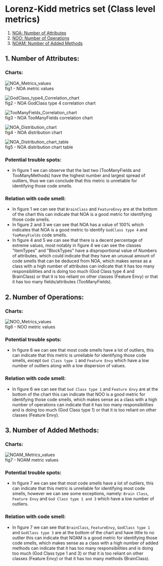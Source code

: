 # Lorenz-Kidd metrics set (Class level metrics)

1. [NOA: Number of Attributes](#1-number-of-attributes)
2. [NOO: Number of Operations](#2-number-of-operations)
3. [NOAM: Number of Added Methods](#3-number-of-added-methods)

## 1. Number of Attributes:

### Charts:

![NOA_Metrics_values](./img/NOA_Metrics_values.png) <br>
fig1 - NOA metric values

![GodClass_type4_Correlation_chart](./img/GodClass_type4_Correlation_chart.png) <br>
fig2 - NOA GodClass type 4 correlation chart

![TooManyFields_Correlation_chart](./img/TooManyFields_Correlation_chart.png) <br>
fig3 - NOA TooManyFields correlation chart

![NOA_Distribution_chart](./img/NOA_Distribution_chart.png) <br>
fig4 - NOA distribution chart

![NOA_Distribution_chart_table](./img/NOA_Distribution_chart_table.png) <br>
fig5 - NOA distribution chart table

### Potential trouble spots:

- In figure 1 we can observe that the last two (TooManyFields and TooManyMethods) have the highest number and largest 
  spread of outliers, thus we can conclude that this metric is unreliable for identifying those code smells.

### Relation with code smell:

- In figure 1 we can see that `BrainClass` and `FeatureEnvy` are at the bottom of the chart this can indicate that NOA 
  is a good metric for identifying those code smells.
- In figure 2 and 3 we can see that NOA has a value of 100% which indicates that NOA is a good metric to identify
  `GodClass type 4` and `TooManyFields` code smells.
- In figure 4 and 5 we can see that there is a decent percentage of extreme values, most notably in figure 4 we can see
  the classes "ItemTypes" and "BlockTypes" have a disproportional value of Numbers of attributes, which could indicate
  that they have an unusual amount of code smells that can be deduced from NOA, which makes sense as a class with a high
  number of attributes can indicate that it has too many responsibilities and is doing too much 
  (God Class type 4 and BrainClass) or that it is too reliant on other classes (Feature Envy) or that it has too many
  fields/attributes (TooManyFields).


## 2. Number of Operations:

### Charts:

![NOO_Metrics_values](./img/NOO_Metrics_values.png) <br>
fig6 - NOO metric values

### Potential trouble spots:

- In figure 6 we can see that most code smells have a lot of outliers, this can indicate that this metric is unreliable
  for identifying those code smells, except `God Class type 1` and `Feature Envy` which have a low number of outliers
  along with a low dispersion of values.

### Relation with code smell:
- In figure 6 we can see that `God Class type 1` and `Feature Envy` are at the bottom of the chart this can indicate 
  that NOO is a good metric for identifying those code smells, which makes sense as a class with a high number of
  operations can indicate that it has too many responsibilities and is doing too much (God Class type 1) or that it
  is too reliant on other classes (Feature Envy).

## 3. Number of Added Methods:

### Charts:

![NOAM_Metrics_values](./img/NOAM_Metrics_values.png) <br>
fig7 - NOAM metric values

### Potential trouble spots:

- In figure 7 we can see that most code smells have a lot of outliers, this can indicate that this metric is unreliable
  for identifying most code smells, however we can see some exceptions, namely: `Brain Class`, `Feature Envy` and
    `God Class type 1 and 3` which have a low number of outliers.

### Relation with code smell:

- In figure 7 we can see that `BrainClass`, `FeatureEnvy`, `GodClass type 1` and `GodClass type 3` are at the bottom of
  the chart and have little to no outlier this can indicate that NOAM is a good metric for identifying those code smells, 
  which makes sense as a class with a high number of added methods can indicate that it has too many responsibilities and is doing too much 
  (God Class type 1 and 3) or that it is too reliant on other classes (Feature Envy) or that it has too many methods
  (BrainClass).

